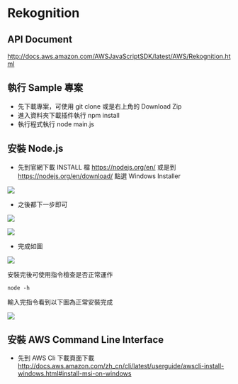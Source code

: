 # Rekognition

## API Document
http://docs.aws.amazon.com/AWSJavaScriptSDK/latest/AWS/Rekognition.html

## 執行 Sample 專案
- 先下載專案，可使用 git clone 或是右上角的 Download Zip
- 進入資料夾下載插件執行 npm install
- 執行程式執行 node main.js

## 安裝 Node.js
- 先到官網下載 INSTALL 檔 https://nodejs.org/en/
或是到 https://nodejs.org/en/download/ 點選 Windows Installer

![](https://i.imgur.com/VGMB8L5.png)

- 之後都下一步即可

![](https://i.imgur.com/vwLoRUq.png)

![](https://i.imgur.com/MvMwSU6.png)

- 完成如圖

![](https://i.imgur.com/7QCFVVm.png)

安裝完後可使用指令檢查是否正常運作
```
node -h
```

輸入完指令看到以下圖為正常安裝完成

![](https://i.imgur.com/pNNdRru.png)

## 安裝 AWS Command Line Interface
- 先到 AWS Cli 下載頁面下載 http://docs.aws.amazon.com/zh_cn/cli/latest/userguide/awscli-install-windows.html#install-msi-on-windows
